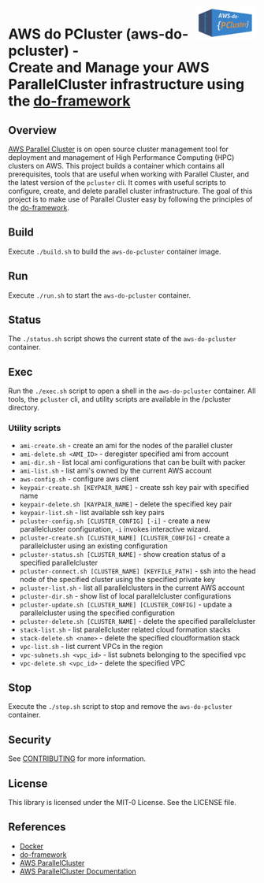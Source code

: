 <img alt="aws-do-pcluster" src="./aws-do-pcluster-1024.png" width="25%" align="right" />

# AWS do PCluster (aws-do-pcluster) - <br/>Create and Manage your AWS ParallelCluster infrastructure using the [do-framework](https://bit.ly/do-framework) 

## Overview
[AWS Parallel Cluster](https://aws.amazon.com/hpc/parallelcluster) is on open source cluster management tool for deployment and management of High Performance Computing (HPC) clusters on AWS. This project builds a container which contains all prerequisites, tools that are useful when working with Parallel Cluster, and the latest version of the `pcluster` cli. It comes with useful scripts to configure, create, and delete parallel cluster infrastructure. The goal of this project is to make use of Parallel Cluster easy by following the principles of the [do-framework](https://bit.ly/do-framework).

## Build

Execute `./build.sh` to build the `aws-do-pcluster` container image.

## Run

Execute `./run.sh` to start the `aws-do-pcluster` container.

## Status

The `./status.sh` script shows the current state of the `aws-do-pcluster` container.

## Exec

Run the `./exec.sh` script to open a shell in the `aws-do-pcluster` container. All tools, the `pcluster` cli, and utility scripts are available in the /pcluster directory.

### Utility scripts

* `ami-create.sh` - create an ami for the nodes of the parallel cluster 
* `ami-delete.sh <AMI_ID>` - deregister specified ami from account 
* `ami-dir.sh` - list local ami configurations that can be built with packer 
* `ami-list.sh` - list ami's owned by the current AWS account 
* `aws-config.sh` - configure aws client
* `keypair-create.sh [KEYPAIR_NAME]` - create ssh key pair with specified name
* `keypair-delete.sh [KAYPAIR_NAME]` - delete the specified key pair
* `keypair-list.sh` - list available ssh key pairs
* `pcluster-config.sh [CLUSTER_CONFIG] [-i]` - create a new parallelcluster configuration, `-i` invokes interactive wizard.
* `pcluster-create.sh [CLUSTER_NAME] [CLUSTER_CONFIG]` - create a parallelcluster using an existing configuration
* `pcluster-status.sh [CLUSTER_NAME]` - show creation status of a specified parallelcluster
* `pcluster-connect.sh [CLUSTER_NAME] [KEYFILE_PATH]` - ssh into the head node of the specified cluster using the specified private key
* `pcluster-list.sh` - list all parallelclusters in the current AWS account
* `pcluster-dir.sh` - show list of local parallelcluster configurations 
* `pcluster-update.sh [CLUSTER_NAME] [CLUSTER_CONFIG]` - update a parallelcluster using the specified configuration
* `pcluster-delete.sh [CLUSTER_NAME]` - delete the specified parallelcluster
* `stack-list.sh` - list paralellcluster related cloud formation stacks
* `stack-delete.sh <name>` - delete the specified cloudformation stack
* `vpc-list.sh` - list current VPCs in the region
* `vpc-subnets.sh <vpc_id>` - list subnets belonging to the specified vpc
* `vpc-delete.sh <vpc_id>` - delete the specified VPC 

## Stop

Execute the `./stop.sh` script to stop and remove the `aws-do-pcluster` container.

## Security

See [CONTRIBUTING](CONTRIBUTING.md#security-issue-notifications) for more information.

## License

This library is licensed under the MIT-0 License. See the LICENSE file.

## References
* [Docker](https://docker.com)
* [do-framework](https://bit.ly/do-framework)
* [AWS ParallelCluster](https://aws.amazon.com/hpc/parallelcluster/)
* [AWS ParallelCluster Documentation](https://docs.aws.amazon.com/parallelcluster/index.html)

